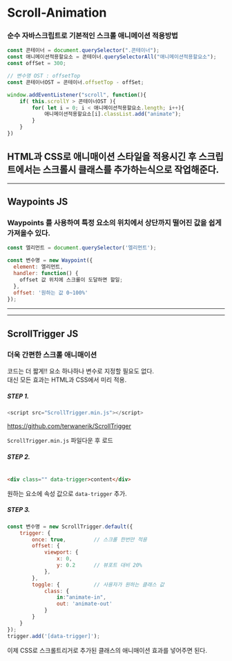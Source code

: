 # Scroll-Animation

### 순수 자바스크립트로 기본적인 스크롤 애니메이션 적용방법
```javascript
const 콘테이너 = document.querySelector(".콘테이너");
const 애니메이션적용할요소 = 콘테이너.querySelectorAll("애니메이션적용할요소");
const offSet = 300;

// 변수명 OST : offsetTop
const 콘테이너OST = 콘테이너.offsetTop - offSet;

window.addEventListener("scroll", function(){
    if( this.scrollY > 콘테이너OST ){
        for( let i = 0; i < 애니메이션적용할요소.length; i++){
            애니메이션적용할요소[i].classList.add("animate");
        }
    }
})
```
HTML과 CSS로 애니매이션 스타일을 적용시긴 후 스크립트에서는 스크롤시 클래스를 추가하는식으로 작업해준다.  
---
---


## Waypoints JS 

### Waypoints 를 사용하여 특정 요소의 위치에서 상단까지 떨어진 값을 쉽게 가져올수 있다.

```javascript
const 엘리먼트 = document.querySelector('엘리먼트');

const 변수명 = new Waypoint({
  element: 엘리먼트,
  handler: function() {
    offset 값 위치에 스크롤이 도달하면 할일;
  },
  offset: '원하는 값 0~100%'
});
```
---
---
## ScrollTrigger JS

### 더욱 간편한 스크롤 애니매이션 
코드는 더 짧게!! 요소 하나하나 변수로 지정할 필요도 없다.  
대신 모든 효과는 HTML과 CSS에서 미리 적용.

##### STEP 1.
```javascript
<script src="ScrollTrigger.min.js"></script>
```
https://github.com/terwanerik/ScrollTrigger  


`ScrollTrigger.min.js` 파일다운 후 로드

##### STEP 2.
```html

<div class="" data-trigger>content</div>

```
원하는 요소에 속성 값으로 `data-trigger` 추가.
##### STEP 3.
```javascript                           
const 변수명 = new ScrollTrigger.default({
    trigger: {
        once: true,         // 스크롤 한번만 적용
        offset: {
            viewport: {
                x: 0,
                y: 0.2      // 뷰포트 대비 20%
            },
        },
        toggle: {           // 사용자가 원하는 클래스 값
            class: {
                in:"animate-in",
                out: 'animate-out'
            }
        }
    }
});
trigger.add('[data-trigger]');
```
이제 CSS로 스크롤트리거로 추가된 클래스의 애니매이션 효과를 넣어주면 된다. 

